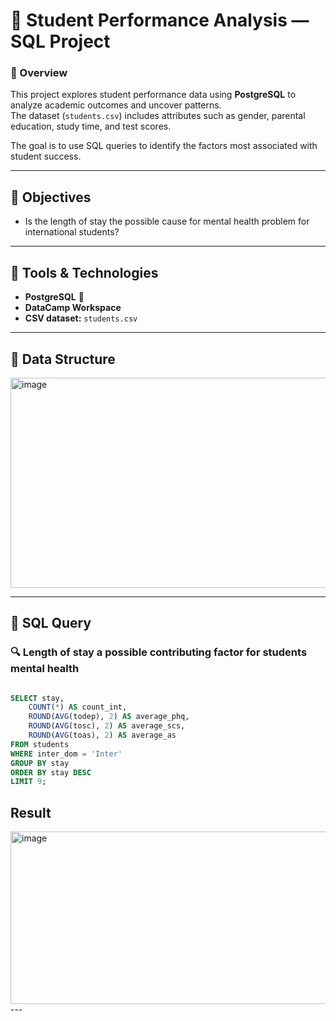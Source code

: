 # 🧮 Student Performance Analysis — SQL Project

### 🧠 Overview
This project explores student performance data using **PostgreSQL** to analyze academic outcomes and uncover patterns.  
The dataset (`students.csv`) includes attributes such as gender, parental education, study time, and test scores.  

The goal is to use SQL queries to identify the factors most associated with student success.

---

## 🎯 Objectives
- Is the length of stay the possible cause for mental health problem for international students?

---

## 🧰 Tools & Technologies
- **PostgreSQL** 💾  
- **DataCamp Workspace**  
- **CSV dataset:** `students.csv`  

---

## 📁 Data Structure

<img width="965" height="336" alt="image" src="https://github.com/user-attachments/assets/c886cc05-8000-4037-9f5a-6173fbe70efa" />



---

## 🧩 SQL Query

### 🔍  Length of stay a possible contributing factor for students mental health
```sql

SELECT stay,
	COUNT(*) AS count_int,
	ROUND(AVG(todep), 2) AS average_phq,
	ROUND(AVG(tosc), 2) AS average_scs,
	ROUND(AVG(toas), 2) AS average_as
FROM students
WHERE inter_dom = 'Inter'
GROUP BY stay
ORDER BY stay DESC
LIMIT 9;
```
## Result
<img width="933" height="276" alt="image" src="https://github.com/user-attachments/assets/97b2f021-a736-40d7-b584-e446a3bf9a86" />
---

